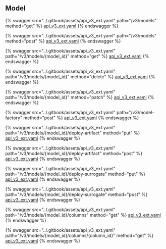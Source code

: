 ## Model

{% swagger src="../.gitbook/assets/api_v3_ext.yaml" path="/v3/models" method="get" %}
[api_v3_ext.yaml](../.gitbook/assets/api_v3_ext.yaml)
{% endswagger %}


{% swagger src="../.gitbook/assets/api_v3_ext.yaml" path="/v3/models" method="post" %}
[api_v3_ext.yaml](../.gitbook/assets/api_v3_ext.yaml)
{% endswagger %}


{% swagger src="../.gitbook/assets/api_v3_ext.yaml" path="/v3/models/{model_id}" method="get" %}
[api_v3_ext.yaml](../.gitbook/assets/api_v3_ext.yaml)
{% endswagger %}


{% swagger src="../.gitbook/assets/api_v3_ext.yaml" path="/v3/models/{model_id}" method="delete" %}
[api_v3_ext.yaml](../.gitbook/assets/api_v3_ext.yaml)
{% endswagger %}


{% swagger src="../.gitbook/assets/api_v3_ext.yaml" path="/v3/models/{model_id}" method="patch" %}
[api_v3_ext.yaml](../.gitbook/assets/api_v3_ext.yaml)
{% endswagger %}


{% swagger src="../.gitbook/assets/api_v3_ext.yaml" path="/v3/model-factory" method="post" %}
[api_v3_ext.yaml](../.gitbook/assets/api_v3_ext.yaml)
{% endswagger %}


{% swagger src="../.gitbook/assets/api_v3_ext.yaml" path="/v3/models/{model_id}/deploy-artifact" method="put" %}
[api_v3_ext.yaml](../.gitbook/assets/api_v3_ext.yaml)
{% endswagger %}


{% swagger src="../.gitbook/assets/api_v3_ext.yaml" path="/v3/models/{model_id}/deploy-artifact" method="post" %}
[api_v3_ext.yaml](../.gitbook/assets/api_v3_ext.yaml)
{% endswagger %}


{% swagger src="../.gitbook/assets/api_v3_ext.yaml" path="/v3/models/{model_id}/deploy-surrogate" method="put" %}
[api_v3_ext.yaml](../.gitbook/assets/api_v3_ext.yaml)
{% endswagger %}


{% swagger src="../.gitbook/assets/api_v3_ext.yaml" path="/v3/models/{model_id}/deploy-surrogate" method="post" %}
[api_v3_ext.yaml](../.gitbook/assets/api_v3_ext.yaml)
{% endswagger %}


{% swagger src="../.gitbook/assets/api_v3_ext.yaml" path="/v3/models/{model_id}/columns" method="get" %}
[api_v3_ext.yaml](../.gitbook/assets/api_v3_ext.yaml)
{% endswagger %}


{% swagger src="../.gitbook/assets/api_v3_ext.yaml" path="/v3/models/{model_id}/columns/{column_id}" method="get" %}
[api_v3_ext.yaml](../.gitbook/assets/api_v3_ext.yaml)
{% endswagger %}
